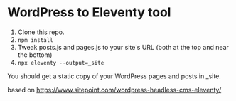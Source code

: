 # WordPress to Eleventy tool

1. Clone this repo.
2. `npm install`
3. Tweak posts.js and pages.js to your site's URL (both at the top and near the bottom)
4. `npx eleventy --output=_site`

You should get a static copy of your WordPress pages and posts in _site.

based on https://www.sitepoint.com/wordpress-headless-cms-eleventy/
